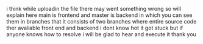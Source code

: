 i think while uploadin the file there may went something wrong so will explain here main is frontend and master is backend in which you can see them in branches that it consists of two branches where entire source code ther avaliable front end and backend i dont know hot it got stuck but if anyone knows how to resolve i will be glad to hear and execute it thank you
